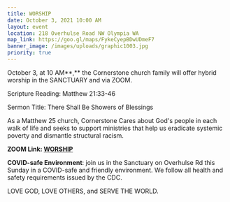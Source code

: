 ```yaml
---
title: WORSHIP
date: October 3, 2021 10:00 AM
layout: event
location: 218 Overhulse Road NW Olympia WA
map_link: https://goo.gl/maps/FykeCyepBDwUDmeF7
banner_image: /images/uploads/graphic1003.jpg
priority: true
---
```

October 3, at 10 AM**,** the Cornerstone church family will offer hybrid worship in the SANCTUARY and via ZOOM.  

Scripture Reading: Matthew 21:33-46

Sermon Title: There Shall Be Showers of Blessings

As a Matthew 25 church, Cornerstone Cares about God's people in each walk of life and seeks to support ministries that help us eradicate systemic poverty and dismantle structural racism.

**ZOOM Link: [WORSHIP](https://uso2web.zoom.s/j/89012302302?pwd=dXVGU2Sm9VcHJYN2loNzlBM01kQT09)**
  
[](https://us02web.zoom.us/j/3116804612?pwd=MFk1V2N4amtJY3RMczc3R1NmUzVEQT09)[](https://us02web.zoom.us/j/3116804612?pwd=MFk1V2N4amtJY3RMczc3R1NmUzVEQT09)

**COVID-safe Environment**: join us in the Sanctuary on Overhulse Rd this Sunday in a COVID-safe and friendly environment. We follow all health and safety requirements issued by the CDC.

LOVE GOD, LOVE OTHERS, and SERVE THE WORLD.